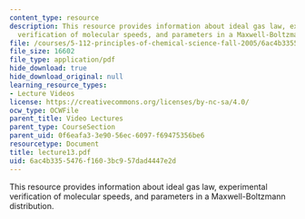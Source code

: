 ```yaml
---
content_type: resource
description: This resource provides information about ideal gas law, experimental
  verification of molecular speeds, and parameters in a Maxwell-Boltzmann distribution.
file: /courses/5-112-principles-of-chemical-science-fall-2005/6ac4b3355476f1603bc957dad4447e2d_lecture13.pdf
file_size: 16602
file_type: application/pdf
hide_download: true
hide_download_original: null
learning_resource_types:
- Lecture Videos
license: https://creativecommons.org/licenses/by-nc-sa/4.0/
ocw_type: OCWFile
parent_title: Video Lectures
parent_type: CourseSection
parent_uid: 0f6eafa3-3e90-56ec-6097-f69475356be6
resourcetype: Document
title: lecture13.pdf
uid: 6ac4b335-5476-f160-3bc9-57dad4447e2d
---
```

This resource provides information about ideal gas law, experimental verification of molecular speeds, and parameters in a Maxwell-Boltzmann distribution.